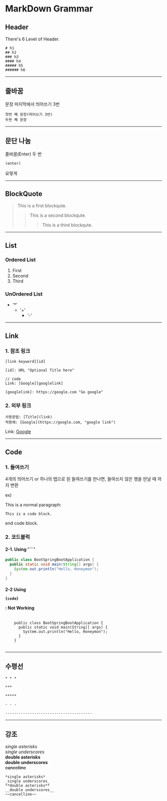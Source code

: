 # MarkDown Grammar


## Header
There's 6 Level of Header.

	# h1
	## h2
	### h3
	#### h4
	##### h5
	###### h6

-------------------------------------
## 줄바꿈

문장 마지막에서 띄어쓰기 3번

	첫번 째 문장(띄어쓰기 3번)   
	두번 째 문장

-------------------------------------
## 문단 나눔

줄바꿈(Enter) 두 번

	(enter)
	
요렇게

-------------------------------------
## BlockQuote

> This is a first blockqute.
>> This is a second blockqute.
>>> This is a third blockqute.

-------------------------------------
## List
### Ordered List
1. First
2. Second
3. Third


### UnOrdered List
* '*'
	+ '+'
		- '-'

-------------------------------------
## Link
### 1. 참조 링크
```
[link keyword][id]

[id]: URL "Optional Title here"

// code
Link: [Google][googlelink]

[googlelink]: https://google.com "Go google"
```


### 2. 외부 링크
```
사용문법: [Title](link)
적용예: [Google](https://google.com, "google link")
```
Link: [Google](https://google.com, "google link")

-------------------------------------
## Code


### 1. 들여쓰기

4개의 띄어쓰기 or 하나의 탭으로 된 들여쓰기를 만나면, 들여쓰지 않은 행을 만날 때 까지 변환

ex)


This is a normal paragraph:

    This is a code block.
    
end code block.


### 2. 코드블럭
#### 2-1. Using '```'
```java
public class BootSpringBootApplication {
  public static void main(String[] args) {
    System.out.println("Hello, Honeymon");
  }
}
```

#### 2-2 Using <pre><code>{code}</code></pre> : Not Working
<pre>
<code>
	public class BootSpringBootApplication {
	  public static void main(String[] args) {
		System.out.println("Hello, Honeymon");
	  }
	}
</code>
</pre>

-------------------------------------
## 수평선
```
* * *

***

*****

- - -

---------------------------------------
```

---------------------------------------
## 강조
*single asterisks*    
_single underscores_   
**double asterisks**   
__double underscores__   
~~cancelline~~
```
*single asterisks*
_single underscores_
**double asterisks**
__double underscores__
~~cancelline~~
```
